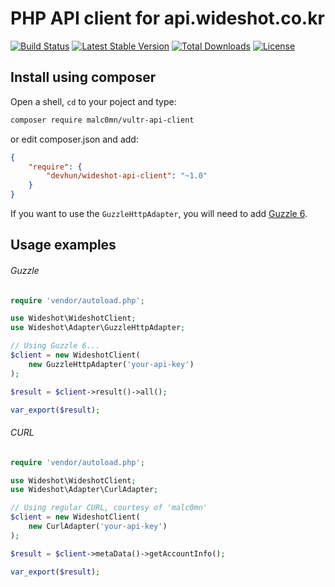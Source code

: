 # PHP API client for api.wideshot.co.kr

[![Build Status](https://travis-ci.org/devhun/wideshot-api-client.svg?branch=master)](https://travis-ci.org/devhun/wideshot-api-client)
[![Latest Stable Version](https://poser.pugx.org/devhun/wideshot-api-client/v/stable)](https://packagist.org/packages/devhun/wideshot-api-client)
[![Total Downloads](https://poser.pugx.org/devhun/wideshot-api-client/downloads)](https://packagist.org/packages/devhun/wideshot-api-client)
[![License](https://poser.pugx.org/devhun/wideshot-api-client/license)](https://packagist.org/packages/devhun/wideshot-api-client)

## Install using composer

Open a shell, `cd` to your poject and type:

```sh
composer require malc0mn/vultr-api-client
```

or edit composer.json and add:

```json
{
    "require": {
        "devhun/wideshot-api-client": "~1.0"
    }
}
```

If you want to use the `GuzzleHttpAdapter`, you will need to add [Guzzle 6](https://github.com/guzzle/guzzle).

## Usage examples

###### Guzzle

```php
require 'vendor/autoload.php';

use Wideshot\WideshotClient;
use Wideshot\Adapter\GuzzleHttpAdapter;

// Using Guzzle 6...
$client = new WideshotClient(
    new GuzzleHttpAdapter('your-api-key')
);

$result = $client->result()->all();

var_export($result);
```

###### CURL

```php
require 'vendor/autoload.php';

use Wideshot\WideshotClient;
use Wideshot\Adapter\CurlAdapter;

// Using regular CURL, courtesy of 'malc0mn'
$client = new WideshotClient(
    new CurlAdapter('your-api-key')
);

$result = $client->metaData()->getAccountInfo();

var_export($result);
```